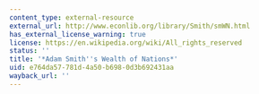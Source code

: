 ```yaml
---
content_type: external-resource
external_url: http://www.econlib.org/library/Smith/smWN.html
has_external_license_warning: true
license: https://en.wikipedia.org/wiki/All_rights_reserved
status: ''
title: '*Adam Smith''s Wealth of Nations*'
uid: e764da57-781d-4a50-b698-0d3b692431aa
wayback_url: ''
---
```

